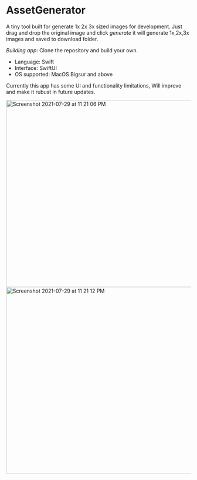 
# AssetGenerator
A tiny tool built for generate 1x 2x 3x sized images for development.
Just drag and drop the original image and click *generate* it will generate 1x,2x,3x images and saved to download folder.

_Building app_: Clone the repository and  build your own. 

- Language: Swift
- Interface: SwiftUI
- OS supported: MacOS Bigsur and above

Currently this app has some UI and functionality limitations, Will improve and make it rubust in future updates.

<img width="509" alt="Screenshot 2021-07-29 at 11 21 06 PM" src="https://user-images.githubusercontent.com/49426260/127540942-b3542896-3b27-4e4c-b617-94d25c495107.png">

<img width="509" alt="Screenshot 2021-07-29 at 11 21 12 PM" src="https://user-images.githubusercontent.com/49426260/127540980-5477c24a-8d42-4a1a-ad3e-b133d7dcb33a.png">
